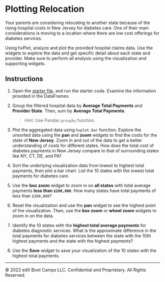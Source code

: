 # Plotting Relocation

Your parents are considering relocating to another state because of the rising hospital costs in New Jersey for diabetes care. One of their main considerations is moving to a location where there are low cost offerings for diabetes services.

Using hvPlot, analyze and plot the provided hospital claims data. Use the widgets to explore the data and get specific detail about each state and provider. Make sure to perform all analysis using the visualization and supporting widgets.

## Instructions

1. Open the [starter file](Unsolved/hvplot_widgets.ipynb), and run the starter code. Examine the information provided in the DataFrames.

2. Group the filtered hospital data by **Average Total Payments** and **Provider State**. Then, sum by **Average Total Payments**.

    > Hint: Use Pandas `groupby` function.

3. Plot the aggregated data using `hvplot.bar` function. Explore the unsorted data using the **pan** and **zoom** widgets to find the costs for the state of **New Jersey**. Zoom in and out of the data to get a better understanding of costs for different states.  How does the total cost of diabetes payments in New Jersey compare to that of surrounding states like NY, CT, DE, and PA?

4. Sort the underlying visualization data from lowest to highest total payments, then plot a bar chart. List the 10 states with the lowest total payments for diabetes care.

5. Use the **box zoom** widget to zoom in on **all states** with total average payments **less than `$200,000`**. How many states have total payments of less than `$200,000`?

6. Reset the visualization and use the **pan** widget to see the highest point of the visualization. Then, use the **box zoom** or **wheel zoom** widgets to zoom in on the data.

7. Identify the 10 states with the **highest total average payments** for diabetes diagnostic services. What is the approximate difference in the total payments for diabetes services between the state with the 10th highest payments and the state with the highest payments?

8. Use the **Save** widget to save your visualization of the 10 states with the highest total payments.


- - -

© 2022 edX Boot Camps LLC. Confidential and Proprietary. All Rights Reserved.
